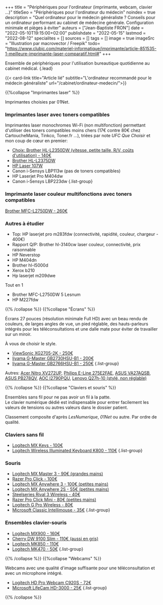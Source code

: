 +++
title = "Périphériques pour l'ordinateur (imprimante, webcam, clavier ...)"
titleSeo = "Périphériques pour l'ordinateur du médecin"
noindex = true
description = "Quel ordinateur pour le médecin généraliste ? Conseils pour un ordinateur performant au cabinet de médecine générale. Configuration minimale et pièges à éviter"
auteurs = ["Jean-Baptiste FRON"]
date = "2022-05-10T19:15:00+02:00"
publishdate = "2022-05-15"
lastmod = "2022-08-12"
specialites = []
sources = []
tags = []
image = true
imageSrc = "Illustration par macrovector / Freepik"
todo= "https://www.clubic.com/materiel-informatique/imprimante/article-851535-1-meilleure-imprimante-laser-comparatif.html#"
+++

Ensemble de périphériques pour l'utilisation bureautique quotidienne au cabinet médical.
{.lead}

{{< card-link title="Article lié" subtitle="L'ordinateur recommandé pour le médecin généraliste" url="/cabinet/ordinateur-medecin/">}}

{{%collapse "Imprimantes laser" %}}

Imprimantes choisies par 01Net.

### Imprimantes laser avec toners compatibles

Imprimantes laser monochromes Wi-Fi (non multifonction) permettant d'utiliser des toners compatibles moins chers (17€ contre 80€ chez CartoucheMania, Tinkco, Toner.fr ...), triées par note *UFC Que Choisir* et mon coup de cœur en premier:

- [Choix: Brother HL-L2350DW (vitesse, petite taille, R/V, coûts d'utilisation) - 140€](https://ledenicheur.fr/product.php?p=4549237)
- [Brother HL-L2375DW](https://ledenicheur.fr/product.php?p=4533630)
- [HP Laser 107W](https://ledenicheur.fr/product.php?p=5184291)
- Canon i-Sensys LBP113w (pas de toners compatibles)
- HP Laserjet Pro M404dw
- Canon i-Sensys LBP223dw
{.list-group}

### Imprimante laser couleur multifonctions avec toners compatibles

[Brother MFC-L2750DW - 260€](https://ledenicheur.fr/product.php?p=4549236)

### Autres à étudier

- Top: HP laserjet pro m283fdw (connectivité, rapidité, couleur, chargeur - 400€)
- Rapport Q/P: Brother hl-3140cw laser couleur, connectivité, prix raisonnable
- HP Neverstop
- HP M404dn
- Brother hl-l5000d
- Xerox b210
- Hp laserjet m209dwe

Tout en 1

- Brother MFC-L2750DW 5 Lesnum
- HP M227fdw

{{% /collapse %}}
{{%collapse "Écrans" %}}

Écrans 27 pouces (résolution minimale Full HD) avec un beau rendu de couleurs, de larges angles de vue, un pied réglable, des hauts-parleurs intégrés pour les téléconsultations et une dalle mate pour éviter de travailler sur un miroir.

À vous de choisir le style.

- [ViewSonic XG2705-2K - 250€](https://ledenicheur.fr/product.php?p=5699238)
- [Iiyama G-Master GB2730HSU-B1 - 200€](https://ledenicheur.fr/product.php?p=4807294)
- [Iiyama G-Master GB2766HSU-B1 - 250€](https://ledenicheur.fr/product.php?p=5823764)
{.list-group}

Autres: [Acer Nitro XV272UP](https://ledenicheur.fr/product.php?p=5008145), [Philips E-Line 275E2FAE](https://ledenicheur.fr/product.php?p=5577074), [ASUS VA27AQSB](https://ledenicheur.fr/product.php?p=5594415), [ASUS PB278QV](https://ledenicheur.fr/product.php?p=5232617), [AOC I2790PQU](https://ledenicheur.fr/product.php?p=4390158), [Lenovo Q27h-10 (stylé, non réglable)](https://ledenicheur.fr/product.php?p=5362929)

{{% /collapse %}}
{{%collapse "Claviers et souris" %}}

Ensembles sans fil pour ne pas avoir un fil à la patte.  
Le clavier numérique dédié est indispensable pour entrer facilement les valeurs de tensions ou autres valeurs dans le dossier patient.

Classement composite d'après *LesNumerique*, *01Net* ou autre. Par ordre de qualité.

### Claviers sans fil

- [Logitech MX Keys - 100€](https://ledenicheur.fr/product.php?p=5184669)
- [Logitech Wireless Illuminated Keyboard K800 - 110€](https://ledenicheur.fr/product.php?p=3334273)
{.list-group}

### Souris

- [Logitech MX Master 3 - 90€ (grandes mains)](https://ledenicheur.fr/product.php?p=5184666)
- [Razer Pro Click - 100€](https://ledenicheur.fr/product.php?p=5542256)
- [Logitech MX Anywhere 3 - 100€ (petites mains)](https://ledenicheur.fr/product.php?p=5542303)
- [Logitech MX Anywhere 2S - 55€ (petites mains)](https://ledenicheur.fr/product.php?p=4354037)
- [Steelseries Rival 3 Wireless - 40€](https://ledenicheur.fr/product.php?p=5576780)
- [Razer Pro Click Mini - 80€ (petites mains)](https://ledenicheur.fr/product.php?p=5935454)
- [Logitech G Pro Wireless - 80€](https://ledenicheur.fr/product.php?p=4960533)
- [Microsoft Classic Intellimouse - 35€](https://ledenicheur.fr/product.php?p=4526662)
{.list-group}

### Ensembles clavier-souris

- [Logitech MX900 - 160€](https://ledenicheur.fr/product.php?p=4808119)
- [Cherry DW 9100 Slim - 110€ (aussi en gris)](https://ledenicheur.fr/product.php?p=5937326)
- [Logitech MK850 - 110€](https://ledenicheur.fr/product.php?p=4137179)
- [Logitech MK470 - 50€](https://ledenicheur.fr/product.php?p=5205505)
{.list-group}

{{% /collapse %}}
{{%collapse "Webcams" %}}

Webcams avec une qualité d'image suffisante pour une téléconsultation et avec un microphone intégré.

- [Logitech HD Pro Webcam C920S - 72€](https://ledenicheur.fr/product.php?p=5064507)
- [Microsoft LifeCam HD-3000 - 25€](https://ledenicheur.fr/product.php?p=829887)
{.list-group}

{{% /collapse %}}
